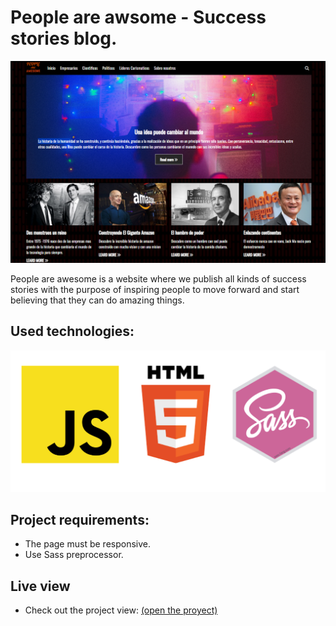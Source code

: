 # People are awsome - Success stories blog.

![Foto principal page](./imagenes/Foto-principal-page.PNG)

People are awesome is a website where we publish all kinds of success stories with the purpose of inspiring people to move forward and start believing that they can do amazing things.


## Used technologies:
![Used tecnologies](./imagenes/used-tecnologies.png)


## Project requirements:
- The page must be responsive.
- Use Sass preprocessor.


## Live view

- Check out the project view: <a href="https://candid-lamington-b44d14.netlify.app/" target="_blank" rel="noopener noreferrer">(open the proyect)</a>
